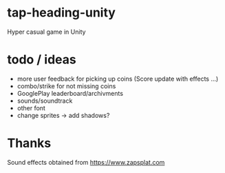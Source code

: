 # tap-heading-unity
 Hyper casual game in Unity

 # todo / ideas

 - more user feedback for picking up coins (Score update with effects ...)
 - combo/strike for not missing coins
 - GooglePlay leaderboard/archivments
 - sounds/soundtrack
 - other font
 - change sprites -> add shadows?

# Thanks

Sound effects obtained from https://www.zapsplat.com

